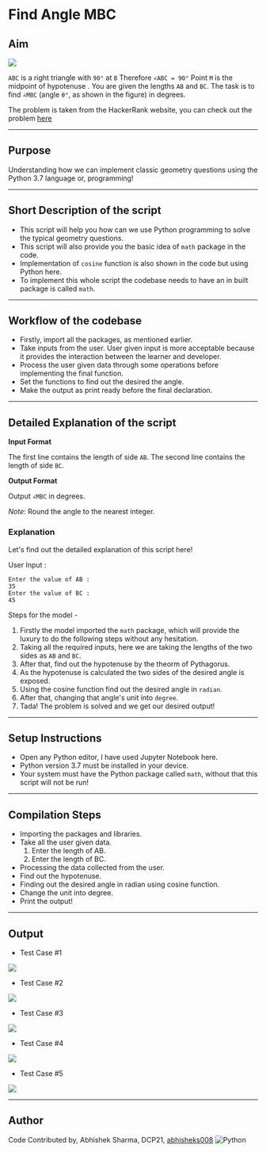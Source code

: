 # Find Angle MBC

## Aim

![](https://github.com/abhisheks008/PyAlgo-Tree/blob/patch-3/Geometry/Find%20Angle%20MBC/Images/mbc6.png)

`ABC` is a right triangle with `90°` at `B`
Therefore `∠ABC = 90°`
Point `M` is the midpoint of hypotenuse .
You are given the lengths `AB` and `BC`.
The task is to find `∠MBC` (angle `θ°`, as shown in the figure) in degrees.

The problem is taken from the HackerRank website, you can check out the problem [here](https://www.hackerrank.com/challenges/find-angle/problem)

---

## Purpose

Understanding how we can implement classic geometry questions using the Python 3.7 language or, programming!

---

## Short Description of the script

- This script will help you how can we use Python programming to solve the typical geometry questions.
- This script will also provide you the basic idea of `math` package in the code.
- Implementation of `cosine` function is also shown in the code but using Python here.
- To implement this whole script the codebase needs to have an in built package is called `math`.

---

## Workflow of the codebase

- Firstly, import all the packages, as mentioned earlier.
- Take inputs from the user. User given input is more acceptable because it provides the interaction between the learner and developer.
- Process the user given data through some operations before implementing the final function.
- Set the functions to find out the desired the angle.
- Make the output as print ready before the final declaration.

---

## Detailed Explanation of the script

**Input Format**

The first line contains the length of side `AB`.
The second line contains the length of side `BC`.

**Output Format**

Output `∠MBC` in degrees.

_Note_: Round the angle to the nearest integer.

### Explanation

Let's find out the detailed explanation of this script here!

User Input :

```
Enter the value of AB :
35
Enter the value of BC :
45
```

Steps for the model -

1. Firstly the model imported the `math` package, which will provide the luxury to do the following steps without any hesitation.
2. Taking all the required inputs, here we are taking the lengths of the two sides as `AB` and `BC`.
3. After that, find out the hypotenuse by the theorm of Pythagorus.
4. As the hypotenuse is calculated the two sides of the desired angle is exposed.
5. Using the cosine function find out the desired angle in `radian`.
6. After that, changing that angle's unit into `degree`.
7. Tada! The problem is solved and we get our desired output!

---

## Setup Instructions

- Open any Python editor, I have used Jupyter Notebook here.
- Python version 3.7 must be installed in your device.
- Your system must have the Python package called `math`, without that this script will not be run!

---

## Compilation Steps

- Importing the packages and libraries.
- Take all the user given data.
  1. Enter the length of AB.
  2. Enter the length of BC.
- Processing the data collected from the user.
- Find out the hypotenuse.
- Finding out the desired angle in radian using cosine function.
- Change the unit into degree.
- Print the output!

---

## Output

- Test Case #1

![](https://github.com/abhisheks008/PyAlgo-Tree/blob/patch-3/Geometry/Find%20Angle%20MBC/Images/mbc1.png)

- Test Case #2

![](https://github.com/abhisheks008/PyAlgo-Tree/blob/patch-3/Geometry/Find%20Angle%20MBC/Images/mbc2.png)

- Test Case #3

![](https://github.com/abhisheks008/PyAlgo-Tree/blob/patch-3/Geometry/Find%20Angle%20MBC/Images/mbc3.png)

- Test Case #4

![](https://github.com/abhisheks008/PyAlgo-Tree/blob/patch-3/Geometry/Find%20Angle%20MBC/Images/mbc4.png)

- Test Case #5

![](https://github.com/abhisheks008/PyAlgo-Tree/blob/patch-3/Geometry/Find%20Angle%20MBC/Images/mbc5.png)

---

## Author

Code Contributed by, Abhishek Sharma, DCP21, [abhisheks008](https://github.com/abhisheks008)
<img alt="Python" src="https://img.shields.io/badge/python%20-%2314354C.svg?&style=for-the-badge&logo=python&logoColor=white"/>
